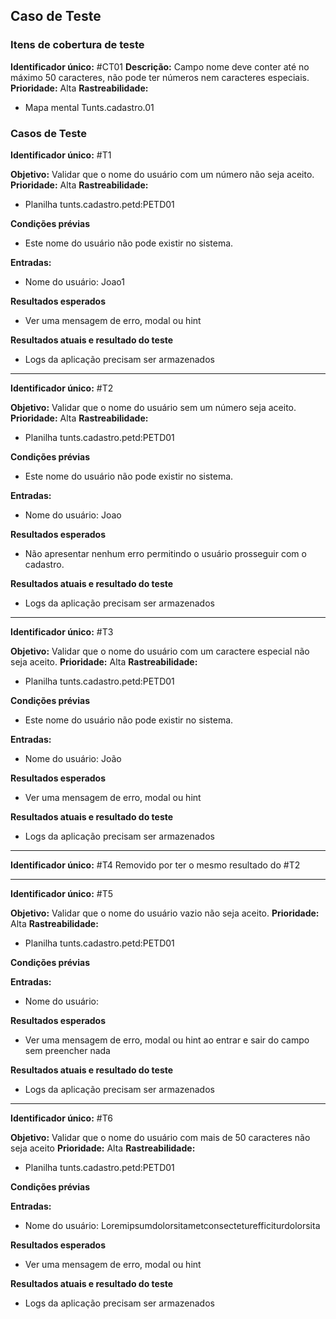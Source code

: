 ## Caso de Teste
### Itens de cobertura de teste
   **Identificador único:** #CT01
   **Descrição:** Campo nome deve conter até no máximo 50 caracteres, não pode ter números nem caracteres especiais.
   **Prioridade:** Alta
   **Rastreabilidade:**
- Mapa mental Tunts.cadastro.01

### Casos de Teste

**Identificador único:** #T1

**Objetivo:** Validar que o nome do usuário com um número não seja aceito. 
**Prioridade:** Alta
**Rastreabilidade:** 
- Planilha tunts.cadastro.petd:PETD01

**Condições prévias**
- Este nome do usuário não pode existir no sistema.

**Entradas:**
- Nome do usuário: Joao1

**Resultados esperados**
- Ver uma mensagem de erro, modal ou hint

**Resultados atuais e resultado do teste**
- Logs da aplicação precisam ser armazenados

- - -

**Identificador único:** #T2

**Objetivo:** Validar que o nome do usuário sem um número seja aceito. 
**Prioridade:** Alta
**Rastreabilidade:** 
- Planilha tunts.cadastro.petd:PETD01

**Condições prévias**
- Este nome do usuário não pode existir no sistema.

**Entradas:**
- Nome do usuário: Joao

**Resultados esperados**
- Não apresentar nenhum erro permitindo o usuário prosseguir com o cadastro.

**Resultados atuais e resultado do teste**
- Logs da aplicação precisam ser armazenados

- - -
  **Identificador único:** #T3

  **Objetivo:** Validar que o nome do usuário com um caractere especial não seja aceito. 
  **Prioridade:** Alta
  **Rastreabilidade:** 
- Planilha tunts.cadastro.petd:PETD01

**Condições prévias**
- Este nome do usuário não pode existir no sistema.

**Entradas:**
- Nome do usuário: João

**Resultados esperados**
- Ver uma mensagem de erro, modal ou hint

**Resultados atuais e resultado do teste**
- Logs da aplicação precisam ser armazenados

- - -
  **Identificador único:** #T4
 Removido por ter o mesmo resultado do #T2
- - -
  **Identificador único:** #T5

  **Objetivo:** Validar que o nome do usuário vazio não seja aceito. 
  **Prioridade:** Alta
  **Rastreabilidade:** 
- Planilha tunts.cadastro.petd:PETD01

**Condições prévias**

**Entradas:**
- Nome do usuário: 

**Resultados esperados**
- Ver uma mensagem de erro, modal ou hint ao entrar e sair do campo sem preencher nada

**Resultados atuais e resultado do teste**
- Logs da aplicação precisam ser armazenados
- - -
  **Identificador único:** #T6

  **Objetivo:** Validar que o nome do usuário  com mais de 50 caracteres não seja aceito
  **Prioridade:** Alta
  **Rastreabilidade:** 
- Planilha tunts.cadastro.petd:PETD01

**Condições prévias**

**Entradas:**
- Nome do usuário: 
  Loremipsumdolorsitametconsecteturefficiturdolorsita

**Resultados esperados**
- Ver uma mensagem de erro, modal ou hint

**Resultados atuais e resultado do teste**
- Logs da aplicação precisam ser armazenados





